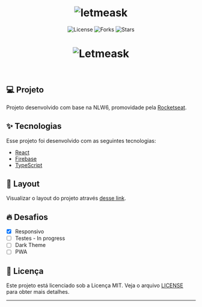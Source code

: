 <h1 align="center">
    <img alt="letmeask" title="letmeask" src=".github/logo.svg" />
</h1>

<p align="center">
  <img  src="https://img.shields.io/static/v1?label=license&message=MIT&color=5965E0&labelColor=121214" alt="License">
  
  <img src="https://img.shields.io/github/forks/Quinhas/letmeask?label=forks&message=MIT&color=5965E0&labelColor=121214" alt="Forks">

  <img src="https://img.shields.io/github/stars/Quinhas/letmeask?label=stars&message=MIT&color=5965E0&labelColor=121214" alt="Stars">
</p>

<h1 align="center">
    <img alt="Letmeask" src=".github/cover.svg" />
</h1>

<br>

## 💻 Projeto

Projeto desenvolvido com base na NLW6, promovidade pela [Rocketseat](https://rocketseat.com.br).

## ✨ Tecnologias

Esse projeto foi desenvolvido com as seguintes tecnologias:

- [React](https://reactjs.org)
- [Firebase](https://firebase.google.com/)
- [TypeScript](https://www.typescriptlang.org/)

## 🔖 Layout

Visualizar o layout do projeto através [desse link](https://www.figma.com/file/KkDNwDEoTwHUAVvkUMHZyP/Letmeask).

## 🔥 Desafios

- [x] Responsivo
- [ ] Testes - In progress
- [ ] Dark Theme
- [ ] PWA

## 📝 Licença

Este projeto está licenciado sob a Licença MIT. Veja o arquivo [LICENSE](LICENSE) para obter mais detalhes.

---
